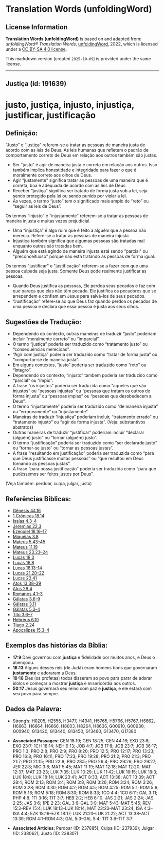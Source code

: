 # Translation Words (unfoldingWord)

## License Information

**Translation Words (unfoldingWord)** is based on and adapted from: _unfoldingWord® Translation Words_, [unfoldingWord](https://unfoldingword.org/utw), 2022, which is licensed under a [CC BY-SA 4.0 license](https://creativecommons.org/licenses/by-sa/4.0/legalcode.en).

This markdown version (created `2025-10-09`) is provided under the same license.



--------------------------------

## Justiça (id: 191639)

justo, justiça, injusto, injustiça, justificar, justificação
============================================================

Definição:
----------

“Justo” e “justiça” referem\-se a tratar as pessoas de maneira justa de acordo com as leis de Deus. As leis humanas que refletem o padrão de comportamento correto de Deus em relação aos outros também são justas.

* Ser "justo" é agir de maneira justa e correta em relação aos outros. Isso também implica honestidade e integridade para fazer o que é moralmente correto aos olhos de Deus.
* Agir “justamente” significa tratar as pessoas de uma maneira que é correta, boa e adequada de acordo com as leis de Deus.
* Receber “justiça” significa ser tratado de forma justa sob a lei, seja sendo protegido pela lei ou sendo punido por violar a lei.
* Às vezes, o termo “justo” tem o significado mais amplo de “reto” ou “seguir as leis de Deus”.

Os termos “injusto” e “injustamente” referem\-se a tratar as pessoas de maneira injusta e muitas vezes prejudicial.

* Uma “injustiça” é algo ruim que é feito a alguém que a pessoa não merecia. Refere\-se a tratar as pessoas de maneira injusta.
* Injustiça também significa que algumas pessoas são tratadas mal enquanto outras são tratadas bem.
* Alguém que está agindo de maneira injusta está sendo "parcial" ou "preconceituoso" porque não está tratando as pessoas de forma igual.

Os termos "justificar" e "justificação" referem\-se a fazer com que uma pessoa culpada seja justa. Somente Deus pode realmente justificar as pessoas.

* Quando Deus justifica as pessoas, Ele perdoa seus pecados e faz com que pareça que elas não têm pecado. Ele justifica os pecadores que se arrependem e confiam em Jesus para salvá\-los de seus pecados.
* “Justificação” refere\-se ao que Deus faz quando perdoa os pecados de uma pessoa e declara que essa pessoa é justa aos seus olhos.

Sugestões de Tradução:
----------------------

* Dependendo do contexto, outras maneiras de traduzir “justo” poderiam incluir “moralmente correto” ou “imparcial”.
* O termo “justiça” poderia ser traduzido como “tratamento justo” ou “consequências merecidas”.
* “Agir com justiça” poderia ser traduzido como “tratar de forma justa” ou “comportar\-se de maneira justa”.
* Em alguns contextos, “justo” poderia ser traduzido como “reto” ou “íntegro”.
* Dependendo do contexto, “injusto” também poderia ser traduzido como “parcial” ou “ímpio”.
* A frase “os injustos” poderia ser traduzida como “aqueles que são injustos” ou “pessoas injustas” ou “pessoas que tratam os outros de forma injusta” ou “pessoas ímpias” ou “pessoas que desobedecem a Deus”.
* O termo “injustamente” poderia ser traduzido como “de maneira injusta” ou “erroneamente” ou “injustamente”.
* Maneiras de traduzir “injustiça” poderiam incluir, “tratamento errado” ou “tratamento injusto” ou “agir de forma injusta”. (Veja: substantivos abstratos)
* Outras maneiras de traduzir “justificar” poderiam incluir “declarar (alguém) justo” ou “tornar (alguém) justo”.
* O termo “justificação” poderia ser traduzido como “ser declarado justo” ou “tornar\-se justo” ou “tornar as pessoas justas”.
* A frase “resultando em justificação” poderia ser traduzida como “para que Deus justificasse muitas pessoas” ou “que resultou em Deus tornando as pessoas justas”.
* A frase “para nossa justificação” poderia ser traduzida como “para que pudéssemos ser feitos justos por Deus”.

(Veja também: perdoar, culpa, julgar, justo)

Referências Bíblicas:
---------------------

* [Gênesis 44\.16](https://ref.ly/Gen44:16)
* [1 Crônicas 18\.14](https://ref.ly/1Chr18:14)
* [Isaías 4\.3–4](https://ref.ly/Isa4:3-Isa4:4)
* [Jeremias 22\.3](https://ref.ly/Jer22:3)
* [Ezequiel 18\.16–17](https://ref.ly/Ezek18:16-Ezek18:17)
* [Miquéias 3\.8](https://ref.ly/Mic3:8)
* [Mateus 5\.43–45](https://ref.ly/Matt5:43-Matt5:45)
* [Mateus 11\.19](https://ref.ly/Matt11:19)
* [Mateus 23\.23–24](https://ref.ly/Matt23:23-Matt23:24)
* [Lucas 18\.3](https://ref.ly/Luke18:3)
* [Lucas 18\.8](https://ref.ly/Luke18:8)
* [Lucas 18\.13–14](https://ref.ly/Luke18:13-Luke18:14)
* [Lucas 21\.20–22](https://ref.ly/Luke21:20-Luke21:22)
* [Lucas 23\.41](https://ref.ly/Luke23:41)
* [Atos 13\.38–39](https://ref.ly/Acts13:38-Acts13:39)
* [Atos 28\.4](https://ref.ly/Acts28:4)
* [Romanos 4\.1–3](https://ref.ly/Rom4:1-Rom4:3)
* [Gálatas 3\.6–9](https://ref.ly/Gal3:6-Gal3:9)
* [Gálatas 3\.11](https://ref.ly/Gal3:11)
* [Gálatas 5\.3–4](https://ref.ly/Gal5:3-Gal5:4)
* [Tito 3\.6–7](https://ref.ly/Titus3:6-Titus3:7)
* [Hebreus 6\.10](https://ref.ly/Heb6:10)
* [Tiago 2\.24](https://ref.ly/Jas2:24)
* [Apocalipse 15\.3–4](https://ref.ly/Rev15:3-Rev15:4)

Exemplos das histórias da Bíblia:
---------------------------------

* **17:9** Davi governou com **justiça** e fidelidade por muitos anos, e Deus o abençoou.
* **18:13** Alguns desses reis (de Judá) eram homens bons que governaram **justamente** e adoraram a Deus.
* **19:16** Eles (os profetas) todos disseram ao povo para parar de adorar ídolos e começar a mostrar **justiça** e misericórdia aos outros.
* **50:17** Jesus governará seu reino com paz e **justiça**, e ele estará com seu povo para sempre.

Dados da Palavra:
-----------------

* Strong’s: H0205, H2555, H3477, H4941, H5765, H5766, H5767, H6662, H6663, H6664, H6666, H8003, H8264, H8636, G00910, G00930, G00940, G13420, G13440, G13450, G13460, G13470, G17380

* **Associated Passages:** GEN 18:19; GEN 18:25; GEN 44:16; EXO 23:6; EXO 23:7; 1CH 18:14; NEH 9:13; JOB 4:7; JOB 17:8; JOB 23:7; JOB 36:17; PRO 1:3; PRO 2:8; PRO 2:9; PRO 8:20; PRO 12:5; PRO 12:17; PRO 13:23; PRO 16:8; PRO 16:11; PRO 17:23; PRO 19:28; PRO 21:2; PRO 21:3; PRO 21:7; PRO 21:15; PRO 22:8; PRO 28:5; PRO 29:4; PRO 29:26; PRO 29:27; JER 22:3; MIC 3:8; MAT 5:45; MAT 11:19; MAT 12:18; MAT 12:20; MAT 12:37; MAT 23:23; LUK 7:35; LUK 10:29; LUK 11:42; LUK 16:15; LUK 18:3; LUK 18:8; LUK 18:14; LUK 23:41; ACT 8:33; ACT 13:38; ACT 13:39; ACT 28:4; ROM 2:13; ROM 3:4; ROM 3:8; ROM 3:20; ROM 3:24; ROM 3:26; ROM 3:28; ROM 3:30; ROM 4:2; ROM 4:5; ROM 4:25; ROM 5:1; ROM 5:9; ROM 5:16; ROM 5:18; ROM 8:30; ROM 8:33; 1CO 4:4; 1CO 6:11; GAL 3:11; PHP 4:8; 1TI 3:16; TIT 3:7; HEB 2:2; HEB 6:10; JAS 2:21; JAS 2:24; JAS 2:25; JAS 3:6; 1PE 2:23; GAL 3:6–GAL 3:9; MAT 5:43–MAT 5:45; REV 15:3–REV 15:4; LUK 18:13–LUK 18:14; MAT 23:23–MAT 23:24; ISA 4:3–ISA 4:4; EZK 18:16–EZK 18:17; LUK 21:20–LUK 21:22; ACT 13:38–ACT 13:39; ROM 4:1–ROM 4:3; GAL 5:3–GAL 5:4; TIT 3:6–TIT 3:7
* **Associated Articles:** Perdoar (ID: 237885); Culpa (ID: 237939); Julgar (ID: 238062); Justo (ID: 238307)

